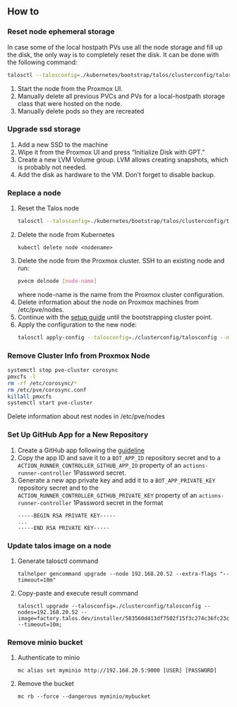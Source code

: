 ## How to

### Reset node ephemeral storage

In case some of the local hostpath PVs use all the node storage and fill up the disk, the only way is to completely
reset the disk. It can be done with the following command:

```sh
talosctl --talosconfig=./kubernetes/bootstrap/talos/clusterconfig/talosconfig --nodes=[NODE_IP] reset --system-labels-to-wipe EPHEMERAL
 ```

1. Start the node from the Proxmox UI.
2. Manually delete all previous PVCs and PVs for a local-hostpath storage class that were hosted on the node.
3. Manually delete pods so they are recreated

### Upgrade ssd storage

1. Add a new SSD to the machine
2. Wipe it from the Proxmox UI and press “Initialize Disk with GPT.”
3. Create a new LVM Volume group. LVM allows creating snapshots, which is probably not needed.
4. Add the disk as hardware to the VM. Don’t forget to disable backup.

### Replace a node

1. Reset the Talos node
   ```sh
   talosctl --talosconfig=./kubernetes/bootstrap/talos/clusterconfig/talosconfig --nodes=[node-ip] reset`
   ```
2. Delete the node from Kubernetes
   ```shell
   kubectl delete node <nodename>
   ```
3. Delete the node from the Proxmox cluster. SSH to an existing node and run:
   ```sh
   pvecm delnode [node-name]
   ```
   where node-name is the name from the Proxmox cluster configuration.
4. Delete information about the node on Proxmox machines from /etc/pve/nodes.
5. Continue with the [setup guide](./set-up.md) until the bootstrapping cluster point.
6. Apply the configuration to the new node:
   ```sh
   talosctl apply-config --talosconfig=./clusterconfig/talosconfig --nodes=[node-ip] --file=./clusterconfig/home-kubernetes-k8s-control-1.yaml --insecure`
   ```

### Remove Cluster Info from Proxmox Node

```sh
systemctl stop pve-cluster corosync
pmxcfs -l
rm -rf /etc/corosync/*
rm /etc/pve/corosync.conf
killall pmxcfs
systemctl start pve-cluster
```

Delete information about rest nodes in /etc/pve/nodes

### Set Up GitHub App for a New Repository

1. Create a GitHub app following
   the [guideline](https://docs.github.com/en/apps/creating-github-apps/registering-a-github-app/registering-a-github-app)
2. Copy the app ID and save it to a `BOT_APP_ID` repository secret and to a `ACTION_RUNNER_CONTROLLER_GITHUB_APP_ID`
   property of an `actions-runner-controller` 1Password secret.
3. Generate a new app private key and add it to a `BOT_APP_PRIVATE_KEY` repository secret and to
   the `ACTION_RUNNER_CONTROLLER_GITHUB_PRIVATE_KEY` property of an `actions-runner-controller` 1Password secret in the
   format
   ```
   -----BEGIN RSA PRIVATE KEY-----
   ...
   -----END RSA PRIVATE KEY-----
   ```

### Update talos image on a node

1. Generate talosctl command
    ```shell
    talhelper gencommand upgrade --node 192.168.20.52 --extra-flags "--timeout=10m"
    ```
2. Copy-paste and execute result command
    ```shell
    talosctl upgrade --talosconfig=./clusterconfig/talosconfig --nodes=192.168.20.52 --image=factory.talos.dev/installer/583560d413df7502f15f3c274c36fc23ce1af48cef89e98b1e563fb49127606e:v1.9.5 --timeout=10m;

    ```

### Remove minio bucket

1. Authenticate to minio
    ```shell
    mc alias set myminio http://192.168.20.5:9000 [USER] [PASSWORD]
    ```
2. Remove the bucket
    ```shell
    mc rb --force --dangerous myminio/mybucket
    ```


